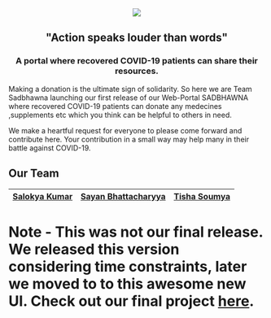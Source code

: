 <center>
  <img src="./public/images/logobanner.png"></img>
  <h2>"Action speaks louder than words"</h2>
  <h3> A portal where recovered COVID-19 patients can share their resources. </h3>
</center>
<p>
Making a donation is the ultimate sign of solidarity. So here we are Team Sadbhawna launching our first release of
our Web-Portal SADBHAWNA where recovered COVID-19 patients can donate any medecines ,supplements etc which you think 
can be helpful to others in need.
</p>
We make a heartful request for everyone to please come forward and contribute here. Your contribution in a small way may help many in their battle against COVID-19.

## Our Team
| [Salokya Kumar](https://github.com/ksalokya)        | [Sayan Bhattacharyya](https://github.com/Sayan3990) | [Tisha Soumya](https://github.com/Tishasoumya-02) |
| ----------- | ----------- | ----------- |

# Note - This was not our final release. We released this version considering time constraints, later we moved to to this awesome new UI. Check out our final project [here](https://github.com/TeamSadbhawna/portal).



